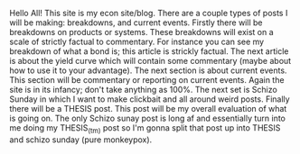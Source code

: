 Hello All! This site is my econ site/blog. There are a couple types of posts I will be making: breakdowns, and current events. Firstly there will be breakdowns on products or systems. These breakdowns will exist on a scale of strictly factual to commentary. For instance you can see my breakdown of what a bond is; this article is strickly factual. The next article is about the yield curve which will contain some commentary (maybe about how to use it to your advantage). The next section is about current events. This section will be commentary or reporting on current events. Again the site is in its infancy; don't take anything as 100%. The next set is Schizo Sunday in which I want to make clickbait and all around weird posts. Finally there will be a THESIS post. This post will be my overall evaluation of what is going on. The only Schizo sunay post is long af and essentially turn into me doing my THESIS<sub>(tm)</sub> post so I'm gonna split that post up into THESIS and schizo sunday (pure monkeypox).
